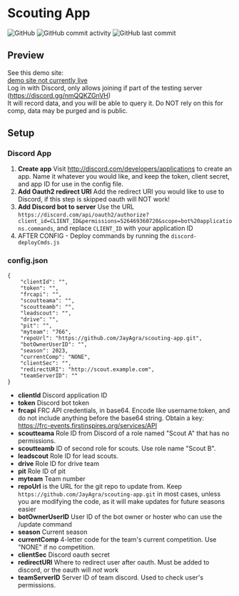 # Scouting App
![GitHub](https://img.shields.io/github/license/JayAgra/scouting-app) ![GitHub commit activity](https://img.shields.io/github/commit-activity/y/jayagra/scouting-app) ![GitHub last commit](https://img.shields.io/github/last-commit/jayagra/scouting-app)<br>

## Preview
See this demo site: <br>
<a href="">demo site not currently live</a><br>
Log in with Discord, only allows joining if part of the testing server (https://discord.gg/nmQQKZGnVH)<br>
It will record data, and you will be able to query it. Do NOT rely on this for comp, data may be purged and is public.
## Setup
### Discord App
1. **Create app** Visit http://discord.com/developers/applications to create an app. Name it whatever you would like, and keep the token, client secret, and app ID for use in the config file.<br>
2. **Add Oauth2 redirect URI** Add the redirect URI you would like to use to Discord, if this step is skipped oauth will NOT work!<br>
3. **Add Discord bot to server** Use the URL `https://discord.com/api/oauth2/authorize?client_id=CLIENT_ID&permissions=526469360720&scope=bot%20applications.commands`, and replace `CLIENT_ID` with your application ID<br>
4. AFTER CONFIG - Deploy commands by running the `discord-deployCmds.js`
### config.json
```
{
	"clientId": "",
	"token": "",
	"frcapi": "",
	"scoutteama": "",
	"scoutteamb": "",
	"leadscout": "",
	"drive": "",
	"pit": "",
	"myteam": "766",
	"repoUrl": "https://github.com/JayAgra/scouting-app.git",
	"botOwnerUserID": "",
	"season": 2023,
	"currentComp": "NONE",
	"clientSec": "",
	"redirectURI": "http://scout.example.com",
	"teamServerID": ""
}
```
+ **clientId** Discord application ID<br>
+ **token** Discord bot token<br>
+ **frcapi** FRC API credentials, in base64. Encode like username:token, and do not include anything before the base64 string. Obtain a key: https://frc-events.firstinspires.org/services/API<br>
+ **scoutteama** Role ID from Discord of a role named "Scout A" that has no permissions.<br>
+ **scoutteamb** ID of second role for scouts. Use role name "Scout B".<br>
+ **leadscout** Role ID for lead scouts.<br>
+ **drive** Role ID for drive team<br>
+ **pit** Role ID of pit<br>
+ **myteam** Team number<br>
+ **repoUrl** is the URL for the git repo to update from. Keep `https://github.com/JayAgra/scouting-app.git` in most cases, unless you are modifying the code, as it will make updates for future seasons easier<br>
+ **botOwnerUserID** User ID of the bot owner or hoster who can use the /update command<br>
+ **season** Current season<br>
+ **currentComp** 4-letter code for the team's current competition. Use "NONE" if no competition.<br>
+ **clientSec** Discord oauth secret<br>
+ **redirectURI** Where to redirect user after oauth. Must be added to discord, or the oauth will *not* work<br>
+ **teamServerID** Server ID of team discord. Used to check user's permissions.
